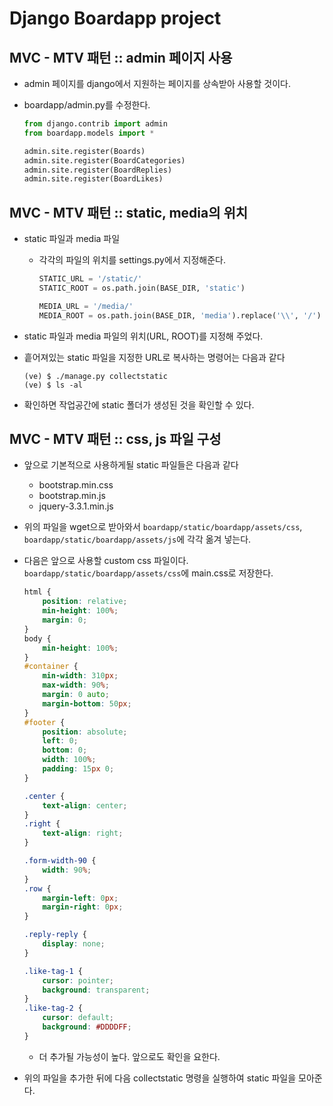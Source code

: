 # Django Boardapp project

## MVC - MTV 패턴 :: admin 페이지 사용

- admin 페이지를 django에서 지원하는 페이지를 상속받아 사용할 것이다.
- boardapp/admin.py를 수정한다.

    ```python
    from django.contrib import admin
    from boardapp.models import *

    admin.site.register(Boards)
    admin.site.register(BoardCategories)
    admin.site.register(BoardReplies)
    admin.site.register(BoardLikes)
    ```

## MVC - MTV 패턴 :: static, media의 위치

- static 파일과 media 파일

    - 각각의 파일의 위치를 settings.py에서 지정해준다.

        ```python
        STATIC_URL = '/static/'
        STATIC_ROOT = os.path.join(BASE_DIR, 'static')

        MEDIA_URL = '/media/'
        MEDIA_ROOT = os.path.join(BASE_DIR, 'media').replace('\\', '/')
        ```

- static 파일과 media 파일의 위치(URL, ROOT)를 지정해 주었다.
- 흩어져있는 static 파일을 지정한 URL로 복사하는 명령어는 다음과 같다

    ```
    (ve) $ ./manage.py collectstatic
    (ve) $ ls -al
    ```

- 확인하면 작업공간에 static 폴더가 생성된 것을 확인할 수 있다.

## MVC - MTV 패턴 :: css, js 파일 구성

- 앞으로 기본적으로 사용하게될 static 파일들은 다음과 같다

    - bootstrap.min.css
    - bootstrap.min.js
    - jquery-3.3.1.min.js

- 위의 파일을 wget으로 받아와서 `boardapp/static/boardapp/assets/css`, `boardapp/static/boardapp/assets/js`에 각각 옮겨 넣는다.

- 다음은 앞으로 사용할 custom css 파일이다. `boardapp/static/boardapp/assets/css`에 main.css로 저장한다.

    ```css
    html {
        position: relative;
        min-height: 100%;
        margin: 0;
    }
    body {
        min-height: 100%;
    }
    #container {
        min-width: 310px;
        max-width: 90%;
        margin: 0 auto;
        margin-bottom: 50px;
    }
    #footer {
        position: absolute;
        left: 0;
        bottom: 0;
        width: 100%;
	    padding: 15px 0;
    }

    .center {
        text-align: center;
    }
    .right {
        text-align: right;
    }

    .form-width-90 {
        width: 90%;
    }
    .row {
        margin-left: 0px;
        margin-right: 0px;
    }

    .reply-reply {
        display: none;
    }

    .like-tag-1 {
        cursor: pointer;
        background: transparent;
    }
    .like-tag-2 {
        cursor: default;
        background: #DDDDFF;
    }
    ```
    - 더 추가될 가능성이 높다. 앞으로도 확인을 요한다.

- 위의 파일을 추가한 뒤에 다음 collectstatic 명령을 실행하여 static 파일을 모아준다.